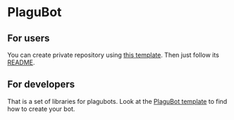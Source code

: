 # PlaguBot

## For users

You can create private repository using
[this template](https://github.com/InsanusMokrassar/PlaguBotBotTemplate/generate). Then just follow its
[README](https://github.com/InsanusMokrassar/PlaguBotBotTemplate/blob/master/README.md).

## For developers

That is a set of libraries for plagubots. Look at the
[PlaguBot template](https://github.com/InsanusMokrassar/PlaguBotPluginTemplate) to find how to create your bot.
